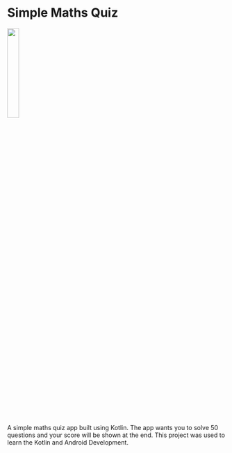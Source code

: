 # Simple Maths Quiz

<img src="https://user-images.githubusercontent.com/33122280/152142122-6c5183a4-f674-43d3-a8eb-f3b69a946288.png" width="23%"></img> 

A simple maths quiz app built using Kotlin. The app wants you to solve 50 questions and your score will be shown at the end.
This project was used to learn the Kotlin and Android Development. 
